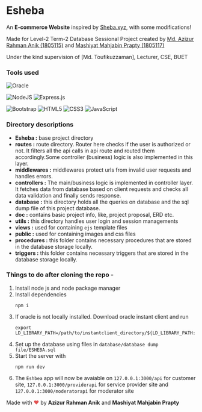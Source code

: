 
# Esheba

An **E-commerce Website** inspired by [Sheba.xyz](https://www.sheba.xyz/), with some modifications!

Made for Level-2 Term-2 Database Sessional Project created by [Md. Azizur Rahman Anik (1805115)](https://github.com/ANIK115) and [Mashiyat Mahjabin Prapty (1805117)](https://github.com/Mashiyat-Mahjabin?fbclid=IwAR0FYDI4gDviVK3Um6OECGFhjHd9HlcUEWYDwuZvN83uHQRnuSlVeKFDFbU)

Under the kind supervision of [Md. Toufikuzzaman], Lecturer, CSE, BUET



### Tools used

![Oracle](https://img.shields.io/badge/Oracle-F80000?style=for-the-badge&logo=oracle&logoColor=white)

![NodeJS](https://img.shields.io/badge/node.js-6DA55F?style=for-the-badge&logo=node.js&logoColor=white)
![Express.js](https://img.shields.io/badge/express.js-%23404d59.svg?style=for-the-badge&logo=express&logoColor=%2361DAFB)

![Bootstrap](https://img.shields.io/badge/bootstrap-%23563D7C.svg?style=for-the-badge&logo=bootstrap&logoColor=white)
![HTML5](https://img.shields.io/badge/html5-%23E34F26.svg?style=for-the-badge&logo=html5&logoColor=white)
![CSS3](https://img.shields.io/badge/css3-%231572B6.svg?style=for-the-badge&logo=css3&logoColor=white)
![JavaScript](https://img.shields.io/badge/javascript-%23323330.svg?style=for-the-badge&logo=javascript&logoColor=%23F7DF1E)


### Directory descriptions
* **Esheba :** base project directory
* **routes :** route directory. Router here checks if the user is authorized or not. It filters all the api calls in api route and routed them accordingly.Some controller (business) logic is also implemented in this layer.
* **middlewares :** middlewares protect urls from invalid user requests and handles errors.
* **controllers :** The main/business logic is implemented in controller layer. It fetches data from database based on client requests and checks all data validation and finally sends response.
* **database :** this directory holds all the queries on database and the sql dump file of this project database.
* **doc :** contains basic project info, like, project proposal, ERD etc.
* **utils :** this directory handles user login and session managements
* **views :** used for containing `ejs` template files
* **public :** used for containing images and css files
* **procedures :** this folder contains necessary procedures that are stored in the database storage locally.
* **triggers :** this folder contains necessary triggers that are stored in the database storage locally.


### Things to do after cloning the repo -
1. Install node js and node package manager
2. Install dependencies
	```
	npm i 
	```
3. If oracle is not locally installed. Download oracle instant client and run
	```
	export LD_LIBRARY_PATH=/path/to/instantclient_directory/${LD_LIBRARY_PATH:+:$LD_LIBRARY_PATH}
	```
4. Set up the database using files in `database/database dump file/ESHEBA.sql`
6. Start the server with
	```
	npm run dev
	```
7. The `Eshbea` app will now be avaiable on `127.0.0.1:3000/api` for customer site, `127.0.0.1:3000/providerapi` for service provider site and `127.0.0.1:3000/moderatorapi` for moderator site


Made with <span style="color: #e25555;">&#9829;</span> by **Azizur Rahman Anik** and **Mashiyat Mahjabin Prapty**
